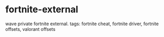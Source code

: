 # fortnite-external
wave private fortnite external. tags: fortnite cheat, fortnite driver, fortnite offsets, valorant offsets
